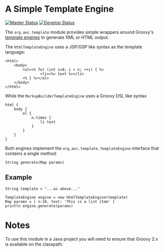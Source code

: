 # A Simple Template Engine

[![Master Status](http://grid.anc.org:9080/travis/svg/oanc/org.anc.template?branch=master)](https://travis-ci.org/oanc/org.anc.template)
[![Develop Status](http://grid.anc.org:9080/travis/svg/oanc/org.anc.template?branch=develop)](https://travis-ci.org/oanc/org.anc.template)

The `org.anc.template` module provides simple wrappers around Groovy's [template engines](http://docs.groovy-lang.org/next/html/documentation/template-engines.html) to generate XML or HTML output.

The `HtmlTemplateEngine` uses a JSP/GSP like syntax as the template language:
```
<html>
    <body>
        <ol><% for (int i=0; i < n; ++i) { %>
                <li><%= text %></li>
        <% } %></ol>
    </body>
</html>    
```

While the `MarkupBuilderTemplateEngine` uses a Groovy DSL like syntax
```
html {
    body {
        ol {
            n.times {
                li text
            }
        }
    }
}
```

Both engines implement the `org.anc.template.TemplateEngine` interface that contains a single method:
```
String generate(Map params)
```

## Example

```
String template = "...as above..."

TemplateEngine engine = new HtmlTemplateEngine(template)
Map params = [ n:10, text: 'This is a list item' ]
println engine.generate(params)
```

# Notes

To use this module in a Java project you will need to ensure that Groovy 2.x is available on the classpath.

